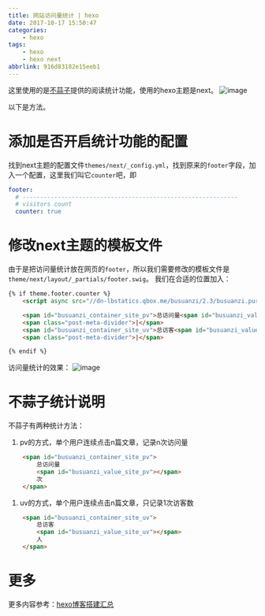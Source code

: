 ```yaml
---
title: 网站访问量统计 | hexo
date: 2017-10-17 15:50:47
categories:
    - hexo
tags:
    - hexo
    - hexo next
abbrlink: 916d83182e15eeb1
---
```


这里使用的是[不蒜子]提供的阅读统计功能，使用的hexo主题是next。
![image](http://oxnimkw03.bkt.clouddn.com/20171017172318.png)

以下是方法。

# 添加是否开启统计功能的配置

找到next主题的配置文件`themes/next/_config.yml`，找到原来的`footer`字段，加入一个配置，这里我们叫它`counter`吧，即
```yml
footer:
  # -------------------------------------------------------------
  # visitors count
  counter: true
```

# 修改next主题的模板文件

由于是把访问量统计放在网页的`footer`，所以我们需要修改的模板文件是`theme/next/layout/_partials/footer.swig`。
我们在合适的位置加入：
```html
{% if theme.footer.counter %}
    <script async src="//dn-lbstatics.qbox.me/busuanzi/2.3/busuanzi.pure.mini.js"></script>

    <span id="busuanzi_container_site_pv">总访问量<span id="busuanzi_value_site_pv"></span>次</span>
    <span class="post-meta-divider">|</span>
    <span id="busuanzi_container_site_uv">总访客<span id="busuanzi_value_site_uv"></span>人</span>
    <span class="post-meta-divider">|</span>

{% endif %}
```

访问量统计的效果：
![image](http://oxnimkw03.bkt.clouddn.com/20171017165533.png)

# 不蒜子统计说明

不蒜子有两种统计方法：

1. pv的方式，单个用户连续点击n篇文章，记录n次访问量
```html
    <span id="busuanzi_container_site_pv">
        总访问量
        <span id="busuanzi_value_site_pv"></span>
        次
    </span>
```

1. uv的方式，单个用户连续点击n篇文章，只记录1次访客数
```html
    <span id="busuanzi_container_site_uv">
        总访客
        <span id="busuanzi_value_site_uv"></span>
        人
    </span>
```

# 更多

更多内容参考：[hexo博客搭建汇总](http://www.wangjinle.com/posts/cc468aea3c750228.html)

[//]: # (These are reference links used in the body of this note and get stripped out when the markdown processor does its job. There is no need to format nicely because it shouldn't be seen. Thanks SO - http://stackoverflow.com/questions/4823468/store-comments-in-markdown-syntax)

[不蒜子]: http://busuanzi.ibruce.info/

